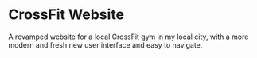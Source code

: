 # CrossFit Website
A revamped website for a local CrossFit gym in my local city, with a more modern and fresh new user interface and easy to navigate. 
